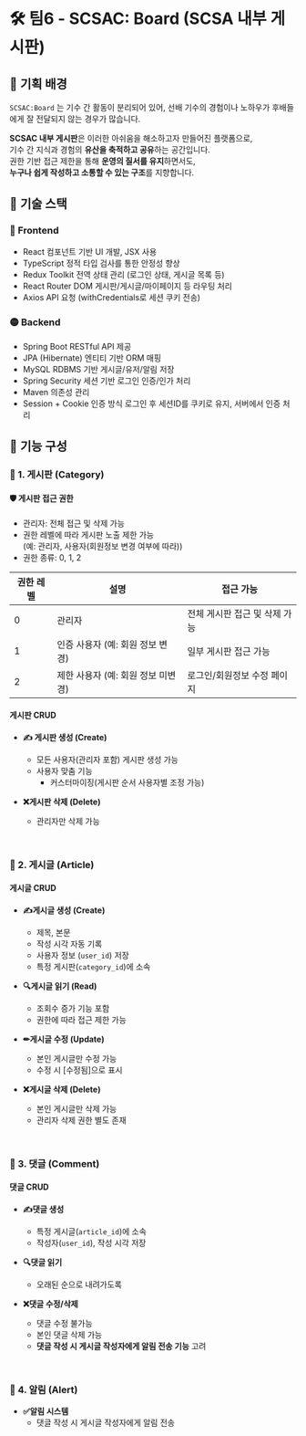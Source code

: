 # 🛠 팀6 - SCSAC: Board (SCSA 내부 게시판)

## 📌 기획 배경

`SCSAC:Board` 는 기수 간 활동이 분리되어 있어, 선배 기수의 경험이나 노하우가 후배들에게 잘 전달되지 않는 경우가 많습니다.  

**SCSAC 내부 게시판**은 이러한 아쉬움을 해소하고자 만들어진 플랫폼으로,  
기수 간 지식과 경험의 **유산을 축적하고 공유**하는 공간입니다.  
권한 기반 접근 제한을 통해 **운영의 질서를 유지**하면서도,  
**누구나 쉽게 작성하고 소통할 수 있는 구조**를 지향합니다.

## 🧰 기술 스택
### 🔵 Frontend
- React	컴포넌트 기반 UI 개발, JSX 사용
- TypeScript	정적 타입 검사를 통한 안정성 향상
- Redux Toolkit	전역 상태 관리 (로그인 상태, 게시글 목록 등)
- React Router DOM	게시판/게시글/마이페이지 등 라우팅 처리
- Axios	API 요청 (withCredentials로 세션 쿠키 전송)

### 🟡 Backend
- Spring Boot	RESTful API 제공
- JPA (Hibernate)	엔티티 기반 ORM 매핑
- MySQL	RDBMS 기반 게시글/유저/알림 저장
- Spring Security	세션 기반 로그인 인증/인가 처리
- Maven	의존성 관리
- Session + Cookie 인증 방식	로그인 후 세션ID를 쿠키로 유지, 서버에서 인증 처리


## 📂 기능 구성

### 📁 1. 게시판 (Category)

#### 🛡️ 게시판 접근 권한
- 관리자: 전체 접근 및 삭제 가능
- 권한 레벨에 따라 게시판 노출 제한 가능  
  (예: 관리자, 사용자(회원정보 변경 여부에 따라))
- 권한 종류: 0, 1, 2


| 권한 레벨 | 설명                         | 접근 가능                       |
|-----------|------------------------------|----------------------------------|
| 0         | 관리자                        | 전체 게시판 접근 및 삭제 가능   |
| 1         | 인증 사용자 (예: 회원 정보 변경)   | 일부 게시판 접근 가능           |
| 2         | 제한 사용자 (예: 회원 정보 미변경) | 로그인/회원정보 수정 페이지           |

#### 게시판 CRUD
- **✍ 게시판 생성 (Create)**
  - 모든 사용자(관리자 포함) 게시판 생성 가능
  - 사용자 맞춤 기능
    - 커스터마이징(게시판 순서 사용자별 조정 가능)

- **❌게시판 삭제 (Delete)**
  - 관리자만 삭제 가능

<br>

### 📝 2. 게시글 (Article)

#### 게시글 CRUD
- **✍게시글 생성 (Create)**
  - 제목, 본문
  - 작성 시각 자동 기록
  - 사용자 정보 (`user_id`) 저장
  - 특정 게시판(`category_id`)에 소속

- **🔍게시글 읽기 (Read)**
  - 조회수 증가 기능 포함
  - 권한에 따라 접근 제한 가능

- **✏게시글 수정 (Update)**
  - 본인 게시글만 수정 가능
  - 수정 시 [수정됨]으로 표시

- **❌게시글 삭제 (Delete)**
  - 본인 게시글만 삭제 가능
  - 관리자 삭제 권한 별도 존재


<br>

### 💬 3. 댓글 (Comment)

#### 댓글 CRUD
- **✍댓글 생성**
  - 특정 게시글(`article_id`)에 소속
  - 작성자(`user_id`), 작성 시각 저장

- **🔍댓글 읽기**
  - 오래된 순으로 내려가도록

- **❌댓글 수정/삭제**
  - 댓글 수정 불가능
  - 본인 댓글 삭제 가능
  - **댓글 작성 시 게시글 작성자에게 알림 전송 기능** 고려


<br>

### 🔔 4. 알림 (Alert)
- **✅알림 시스템**
  - 댓글 작성 시 게시글 작성자에게 알림 전송

